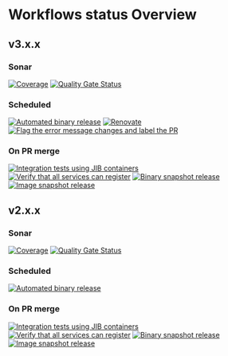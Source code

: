 # Workflows status Overview

## v3.x.x

### Sonar

[![Coverage](https://sonarcloud.io/api/project_badges/measure?project=zowe_api-layer&metric=coverage&branch=v3.x.x)](https://sonarcloud.io/summary/new_code?id=zowe_api-layer)
[![Quality Gate Status](https://sonarcloud.io/api/project_badges/measure?project=zowe_api-layer&metric=alert_status&branch=v3.x.x)](https://sonarcloud.io/summary/new_code?id=zowe_api-layer)

### Scheduled

[![Automated binary release](https://github.com/zowe/api-layer/actions/workflows/automated-release.yml/badge.svg?branch=v3.x.x&event=schedule)](https://github.com/zowe/api-layer/actions/workflows/automated-release.yml)
[![Renovate](https://github.com/zowe/api-layer/actions/workflows/renovate-bot.yml/badge.svg?branch=v3.x.x&event=schedule)](https://github.com/zowe/api-layer/actions/workflows/renovate-bot.yml)
[![Flag the error message changes and label the PR](https://github.com/zowe/api-layer/actions/workflows/docs.yml/badge.svg?branch=v3.x.x&event=schedule)](https://github.com/zowe/api-layer/actions/workflows/docs.yml)

### On PR merge

[![Integration tests using JIB containers](https://github.com/zowe/api-layer/actions/workflows/integration-tests.yml/badge.svg?branch=v3.x.x&event=push)](https://github.com/zowe/api-layer/actions/workflows/integration-tests.yml)
[![Verify that all services can register](https://github.com/zowe/api-layer/actions/workflows/service-registration.yml/badge.svg?branch=v3.x.x&event=push)](https://github.com/zowe/api-layer/actions/workflows/service-registration.yml)
[![Binary snapshot release](https://github.com/zowe/api-layer/actions/workflows/binary-snapshot-release.yml/badge.svg?branch=v3.x.x&event=push)](https://github.com/zowe/api-layer/actions/workflows/binary-snapshot-release.yml)
[![Image snapshot release](https://github.com/zowe/api-layer/actions/workflows/image-snapshot-release.yml/badge.svg?branch=v3.x.x&event=push)](https://github.com/zowe/api-layer/actions/workflows/image-snapshot-release.yml)

## v2.x.x

### Sonar

[![Coverage](https://sonarcloud.io/api/project_badges/measure?project=zowe_api-layer&metric=coverage&branch=v2.x.x)](https://sonarcloud.io/summary/new_code?id=zowe_api-layer)
[![Quality Gate Status](https://sonarcloud.io/api/project_badges/measure?project=zowe_api-layer&metric=alert_status&branch=v2.x.x)](https://sonarcloud.io/summary/new_code?id=zowe_api-layer)

### Scheduled

[![Automated binary release](https://github.com/zowe/api-layer/actions/workflows/automated-release.yml/badge.svg?branch=v2.x.x&event=schedule)](https://github.com/zowe/api-layer/actions/workflows/automated-release.yml)

### On PR merge

[![Integration tests using JIB containers](https://github.com/zowe/api-layer/actions/workflows/integration-tests.yml/badge.svg?branch=v2.x.x&event=push)](https://github.com/zowe/api-layer/actions/workflows/integration-tests.yml)
[![Verify that all services can register](https://github.com/zowe/api-layer/actions/workflows/service-registration.yml/badge.svg?branch=v2.x.x&event=push)](https://github.com/zowe/api-layer/actions/workflows/service-registration.yml)
[![Binary snapshot release](https://github.com/zowe/api-layer/actions/workflows/binary-snapshot-release.yml/badge.svg?branch=v2.x.x&event=push)](https://github.com/zowe/api-layer/actions/workflows/binary-snapshot-release.yml)
[![Image snapshot release](https://github.com/zowe/api-layer/actions/workflows/image-snapshot-release.yml/badge.svg?branch=v2.x.x&event=push)](https://github.com/zowe/api-layer/actions/workflows/image-snapshot-release.yml)

